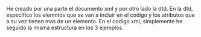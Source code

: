 He creado por una parte el documento xml y por otro lado la dtd. En la dtd, especifico los elemntos que se van a incluir en el codigo y los atributos que a su vez tienen mas de un elemento. En el codigo xml, simplemente he seguido la misma estructura en los 3 ejemplos.